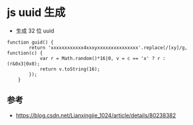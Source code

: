 #  js uuid 生成

- 生成 32 位 uuid

```
function guid() {
        return 'xxxxxxxxxxxx4xxxyxxxxxxxxxxxxxxx'.replace(/[xy]/g, function(c) {
            var r = Math.random()*16|0, v = c == 'x' ? r : (r&0x3|0x8);
            return v.toString(16);
        });
    }
```


## 参考
- https://blog.csdn.net/Lianxingjie_1024/article/details/80238382
